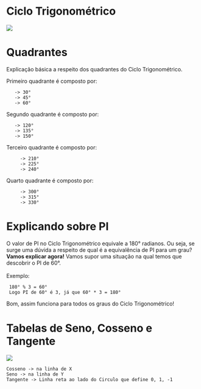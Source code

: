 # Ciclo Trigonométrico

<img src="https://imgur.com/yVKl5Lq.png">

# Quadrantes

Explicação básica a respeito dos quadrantes do Ciclo Trigonométrico.

Primeiro quadrante é composto por:
  ```
     -> 30°
     -> 45°
     -> 60°
  ```
Segundo quadrante é composto por:
  ```
     -> 120°
     -> 135°
     -> 150°
  ```
Terceiro quadrante é composto por:
```
     -> 210°
     -> 225°
     -> 240°
```
Quarto quadrante é composto por:
```
     -> 300°
     -> 315°
     -> 330°
```

# Explicando sobre PI

O valor de PI no Ciclo Trigonométrico equivale a 180° radianos. Ou seja, se surge uma dúvida a respeito de qual é a equivalência de PI para um grau?
<br><b>Vamos explicar agora!</b>
Vamos supor uma situação na qual temos que descobrir o PI de 60°.
<br>
<br>
    Exemplo:
```
 180° % 3 = 60°
 Logo PI de 60° é 3, já que 60° * 3 = 180°
```

Bom, assim funciona para todos os graus do Ciclo Trigonométrico!

# Tabelas de Seno, Cosseno e Tangente

<img src="https://imgur.com/KnfwIhQ.png">

```
Cosseno -> na linha de X
Seno -> na linha de Y
Tangente -> Linha reta ao lado do Circulo que define 0, 1, -1
```
